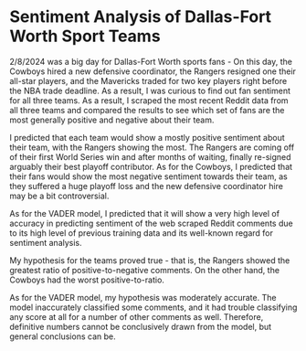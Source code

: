 # Sentiment Analysis of Dallas-Fort Worth Sport Teams

2/8/2024 was a big day for Dallas-Fort Worth sports fans - On this day, the Cowboys hired a new defensive coordinator, the
Rangers resigned one their all-star players, and the Mavericks traded for two key players right before the NBA trade 
deadline. As a result, I was curious to find out fan sentiment for all three teams. As a result, I scraped the most recent
Reddit data from all three teams and compared the results to see which set of fans are the most generally positive and
negative about their team.

I predicted that each team would show a mostly positive sentiment about their team, with the Rangers showing the most. The
Rangers are coming off of their first World Series win and after months of waiting, finally re-signed arguably their best
playoff contributor. As for the Cowboys, I predicted that their fans would show the most negative sentiment towards their team,
as they suffered a huge playoff loss and the new defensive coordinator hire may be a bit controversial.

As for the VADER model, I predicted that it will show a very high level of accuracy in predicting sentiment of the web scraped
Reddit comments due to its high level of previous training data and its well-known regard for sentiment analysis.

My hypothesis for the teams proved true - that is, the Rangers showed the greatest ratio of positive-to-negative comments. On
the other hand, the Cowboys had the worst positive-to-ratio.

As for the VADER model, my hypothesis was moderately accurate. The model inaccurately classified some comments, and it had
trouble classifying any score at all for a number of other comments as well. Therefore, definitive numbers cannot be
conclusively drawn from the model, but general conclusions can be.
